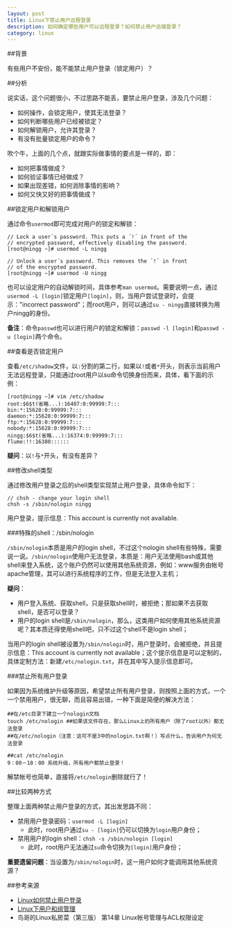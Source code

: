 ```yaml
---
layout: post
title: Linux下禁止用户远程登录
description: 如何确定哪些用户可以远程登录？如何禁止用户远端登录？
category: linux
---
```


##背景

有些用户不安份，能不能禁止用户登录（锁定用户）？

##分析

说实话，这个问题很小，不过思路不能丢，要禁止用户登录，涉及几个问题：

* 如何操作，会锁定用户，使其无法登录？
* 如何判断哪些用户已经被锁定？
* 如何解锁用户，允许其登录？
* 有没有批量锁定用户的命令？

吹个牛，上面的几个点，就跟实际做事情的要点是一样的，即：

* 如何把事情做成？
* 如何验证事情已经做成？
* 如果出现差错，如何消除事情的影响？
* 如何又快又好的把事情做成？


##锁定用户和解锁用户

通过命令`usermod`即可完成对用户的锁定和解锁：
	
	// Lock a user´s password. This puts a ´!´ in front of the
	// encrypted password, effectively disabling the password. 
	[root@ningg ~]# usermod -L ningg
	
	// Unlock a user´s password. This removes the ´!´ in front 
	// of the encrypted password. 
	[root@ningg ~]# usermod -U ningg

也可以设定用户的自动解锁时间，具体参考`man usermod`。需要说明一点，通过`usermod -L [login]`锁定用户`[login]`，则，当用户尝试登录时，会提示："incorrect password"；而root用户，则可以通过`su - ningg`直接转换为用户ningg的身份。

**备注**：命令`passwd`也可以进行用户的锁定和解锁：`passwd -l [login]`和`passwd -u [login]`两个命令。


##查看是否锁定用户

查看`/etc/shadow`文件，以`:`分割的第二行，如果以`!`或者`*`开头，则表示当前用户无法远程登录，只能通过root用户以su命令切换身份而来，具体，看下面的示例：

	[root@ningg ~]# vim /etc/shadow
	root:$6$t(省略...):16407:0:99999:7:::
	bin:*:15628:0:99999:7:::
	daemon:*:15628:0:99999:7:::
	ftp:*:15628:0:99999:7:::
	nobody:*:15628:0:99999:7:::
	ningg:$6$t(省略...):16374:0:99999:7:::
	flume:!!:16380::::::

**疑问**：以`!`与`*`开头，有没有差异？
	
##修改shell类型

通过修改用户登录之后的shell类型实现禁止用户登录，具体命令如下：

	// chsh - change your login shell
	chsh -s /sbin/nologin ningg
	
用户登录，提示信息：This account is currently not available.

###特殊的shell：/sbin/nologin

`/sbin/nologin`本质是用户的login shell，不过这个nologin shell有些特殊，需要说一说。`/sbin/nologin`使用户无法登录，本质是：用户无法使用bash或其他shell来登入系统，这个账户仍然可以使用其他系统资源，例如：www服务由帐号apache管理，其可以进行系统程序的工作，但是无法登入主机；

**疑问**：

* 用户登入系统、获取shell，只是获取shell时，被拒绝；那如果不去获取shell，是否可以登录？
* 用户的login shell是`/sbin/nologin`，那么，这类用户如何使用其他系统资源呢？其本质还得使用shell吧，只不过这个shell不是login shell；


当用户的login shell被设置为`/sbin/nologin`时，用户登录时，会被拒绝，并且提示信息：This account is currently not available；这个提示信息是可以定制的，具体定制方法：新建`/etc/nologin.txt`，并在其中写入提示信息即可。

###禁止所有用户登录

如果因为系统维护升级等原因，希望禁止所有用户登录，则按照上面的方式，一个一个禁用用户，很无聊，而且容易出错，一种下面是简便的解决方法：

	##在/etc目录下建立一个nologin文档
	touch /etc/nologin ##如果该文件存在，那么Linux上的所有用户（除了root以外）都无法登录
	##在/etc/nologin（注意：这可不是3中的nologin.txt啊！）写点什么，告诉用户为何无法登录
	
	##cat /etc/nologin
	9：00－10：00 系统升级，所有用户都禁止登录！
	 
解禁帐号也简单，直接将`/etc/nologin`删除就行了！

##比较两种方式

整理上面两种禁止用户登录的方式，其出发思路不同：

* 禁用用户登录密码：`usermod -L [login]`
	* 此时，root用户通过`su - [login]`仍可以切换为`login`用户身份；
* 禁用用户的login shell：`chsh -s /sbin/nologin [login]`
	* 此时，root用户无法通过`su`命令切换为`[login]`用户身份；

**重要遗留问题**：当设置为`/sbin/nologin`时，这一用户如何才能调用其他系统资源？



##参考来源

* [Linux如何禁止用户登录][Linux如何禁止用户登录]
* [Linux下用户和组管理][Linux下用户和组管理]
* 鸟哥的Linux私房菜（第三版） 第14章 Linux帐号管理与ACL权限设定






[Linux如何禁止用户登录]:		http://www.cnblogs.com/zero1665/archive/2010/06/06/1752492.html
[Linux下用户和组管理]:			http://ningg.github.io/linux-user-and-group/
[NingG]:    					http://ningg.github.com  "NingG"
